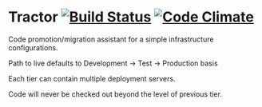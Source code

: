 Tractor [![Build Status](https://secure.travis-ci.org/UniversityOfDerby/tractor.png)](https://travis-ci.org/UniversityOfDerby/tractor) [![Code Climate](https://codeclimate.com/badge.png)](https://codeclimate.com/github/UniversityOfDerby/tractor)
=======

Code promotion/migration assistant for a simple infrastructure configurations.

Path to live defaults to Development -> Test -> Production basis

Each tier can contain multiple deployment servers.

Code will never be checked out beyond the level of previous tier.

